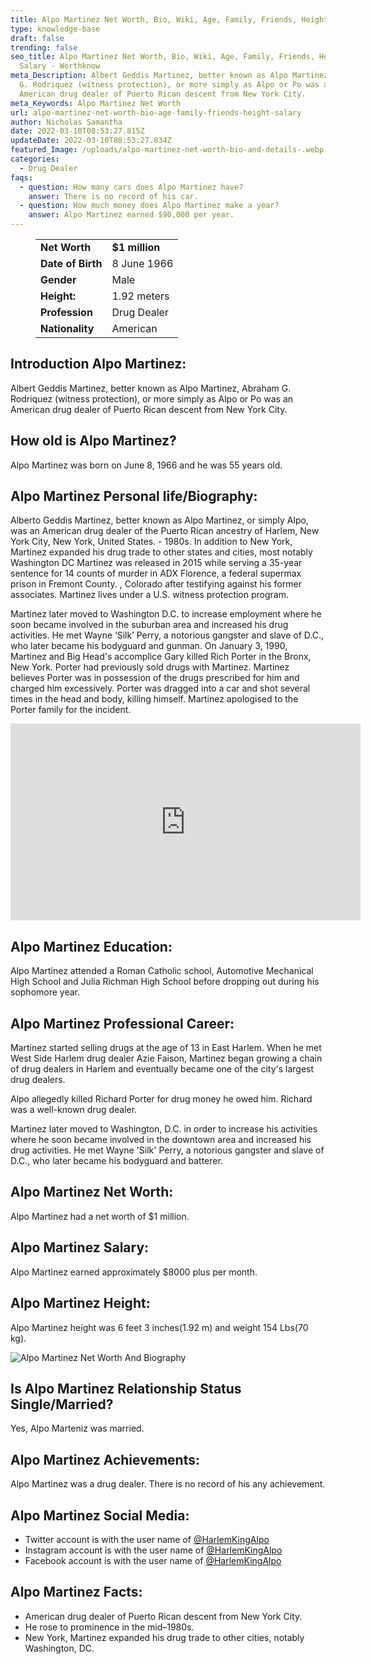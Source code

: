 ```yaml
---
title: Alpo Martinez Net Worth, Bio, Wiki, Age, Family, Friends, Height & Salary
type: knowledge-base
draft: false
trending: false
seo_title: Alpo Martinez Net Worth, Bio, Wiki, Age, Family, Friends, Height &
  Salary - Worthknow
meta_Description: Albert Geddis Martinez, better known as Alpo Martinez, Abraham
  G. Rodriquez (witness protection), or more simply as Alpo or Po was an
  American drug dealer of Puerto Rican descent from New York City.
meta_Keywords: Alpo Martinez Net Worth
url: alpo-martinez-net-worth-bio-age-family-friends-height-salary
author: Nicholas Samantha
date: 2022-03-10T08:53:27.815Z
updateDate: 2022-03-10T08:53:27.834Z
featured_Image: /uploads/alpo-martinez-net-worth-bio-and-details-.webp
categories:
  - Drug Dealer
faqs:
  - question: How many cars does Alpo Martinez have?
    answer: There is no record of his car.
  - question: How much money does Alpo Martinez make a year?
    answer: Alpo Martinez earned $90,000 per year.
---
```

<figure class="wp-block-table is-style-stripes">
  <table>
    <tbody>
      <tr>
        <td>
          <strong>Net Worth</strong>
        </td>
        <td>
          <strong>$1 million</strong>
        </td>
      </tr>
      <tr>
        <td>
          <strong>Date of Birth</strong>
        </td>
        <td>8 June 1966</td>
      </tr>
      <tr>
        <td>
          <strong>Gender</strong>
        </td>
        <td>Male</td>
      </tr>
      <tr>
        <td>
          <strong>Height:</strong>
        </td>
        <td>1.92 meters</td>
      </tr>
      <tr>
        <td>
          <strong>Profession</strong>
        </td>
        <td>Drug Dealer</td>
      </tr>
      <tr>
        <td>
          <strong>Nationality</strong>
        </td>
        <td>American</td>
      </tr>
    </tbody>
  </table>
</figure>

## Introduction Alpo Martinez:

Albert Geddis Martinez, better known as Alpo Martinez, Abraham G. Rodriquez (witness protection), or more simply as Alpo or Po was an American drug dealer of Puerto Rican descent from New York City. 

## How old is Alpo Martinez?

Alpo Martinez was born on June 8, 1966 and he was 55 years old.

## Alpo Martinez Personal life/Biography:

Alberto Geddis Martinez, better known as Alpo Martinez, or simply Alpo, was an American drug dealer of the Puerto Rican ancestry of Harlem, New York City, New York, United States. - 1980s. In addition to New York, Martinez expanded his drug trade to other states and cities, most notably Washington DC Martinez was released in 2015 while serving a 35-year sentence for 14 counts of murder in ADX Florence, a federal supermax prison in Fremont County. , Colorado after testifying against his former associates. Martinez lives under a U.S. witness protection program.

Martinez later moved to Washington D.C. to increase employment where he soon became involved in the suburban area and increased his drug activities. He met Wayne ‘Silk’ Perry, a notorious gangster and slave of D.C., who later became his bodyguard and gunman. On January 3, 1990, Martinez and Big Head's accomplice Gary killed Rich Porter in the Bronx, New York. Porter had previously sold drugs with Martinez. Martinez believes Porter was in possession of the drugs prescribed for him and charged him excessively. Porter was dragged into a car and shot several times in the head and body, killing himself. Martinez apologised to the Porter family for the incident.

<iframe width="560" height="315" src="https://www.youtube.com/embed/8xn9oducP8E" title="YouTube video player" frameborder="0" allow="accelerometer; autoplay; clipboard-write; encrypted-media; gyroscope; picture-in-picture" allowfullscreen></iframe>

## Alpo Martinez Education:

Alpo Martinez attended a Roman Catholic school, Automotive Mechanical High School and Julia Richman High School before dropping out during his sophomore year.

## Alpo Martinez Professional Career:

Martinez started selling drugs at the age of 13 in East Harlem. When he met West Side Harlem drug dealer Azie Faison, Martinez began growing a chain of drug dealers in Harlem and eventually became one of the city's largest drug dealers.

Alpo allegedly killed Richard Porter for drug money he owed him. Richard was a well-known drug dealer.

Martinez later moved to Washington, D.C. in order to increase his activities where he soon became involved in the downtown area and increased his drug activities. He met Wayne 'Silk' Perry, a notorious gangster and slave of D.C., who later became his bodyguard and batterer.

## Alpo Martinez Net Worth:

Alpo Martinez had a net worth of $1 million.

## Alpo Martinez Salary:

Alpo Martinez earned approximately $8000 plus per month.

## Alpo Martinez Height:

Alpo Martinez height was 6 feet 3 inches(1.92 m) and weight 154 Lbs(70 kg).

![Alpo Martinez Net Worth And Biography](/uploads/alpo-martinez-net-worth.webp)

## Is Alpo Martinez Relationship Status Single/Married?

Yes, Alpo Marteniz was married.

## Alpo Martinez Achievements:

Alpo Martinez was a drug dealer. There is no record of his any achievement.

## Alpo Martinez Social Media:

* Twitter account is with the user name of <a href="https://twitter.com/harlemkingalpo" target="_blank" rel="nofollow" rel="noopener">@HarlemKingAlpo</a>
* Instagram account is with the user name of <a href="https://www.instagram.com/accounts/login" target="_blank" rel="nofollow" rel="noopener">@HarlemKingAlpo</a>
* Facebook account is with the user name of <a href="https://www.facebook.com/public/Alpo-Martinez" target="_blank" rel="nofollow" rel="noopener">@HarlemKingAlpo</a>

## Alpo Martinez Facts:

* American drug dealer of Puerto Rican descent from New York City. 
* He rose to prominence in the mid–1980s.
* New York, Martinez expanded his drug trade to other cities, notably Washington, DC.